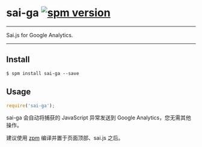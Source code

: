 # sai-ga [![spm version](http://spmjs.io/badge/sai-ga)](http://spmjs.io/package/sai-ga)

---

Sai.js for Google Analytics.

---

## Install

```
$ spm install sai-ga --save
```

## Usage

```js
require('sai-ga');
```

sai-ga 会自动将捕获的 JavaScript 异常发送到 Google Analytics，您无需其他操作。

建议使用 [zpm](https://github.com/zpmjs/zpm) 编译并置于页面顶部、sai.js 之后。
